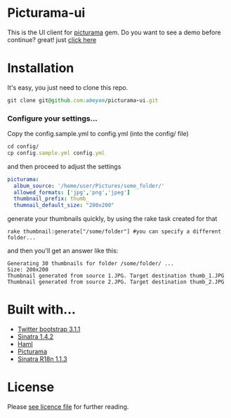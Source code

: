 Picturama-ui
============

This is the UI client for [picturama](https://github.com/aboyon/pictorama) gem. Do you want to see a demo before continue? great! just [click here](http://picturama.davidsilveira.me)

# Installation

It's easy, you just need to clone this repo.

```ruby
git clone git@github.com:aboyon/picturama-ui.git
```
### Configure your settings...

Copy the config.sample.yml to config.yml (into the config/ file)

```ruby
cd config/
cp config.sample.yml config.yml
```
and then proceed to adjust the settings

```yaml
picturama:
  album_source: '/home/user/Pictures/some_folder/'
  allowed_formats: ['jpg','png','jpeg']
  thumbnail_prefix: thumb_
  thumnail_default_size: "200x200"
```

generate your thumbnails quickly, by using the rake task created for that
```
rake thumbnail:generate["/some/folder"] #you can specify a different folder...
```
and then you'll get an answer like this:
```
Generating 30 thumbnails for folder /some/folder/ ...
Size: 200x200
Thumbnail generated from source 1.JPG. Target destination thumb_1.JPG
Thumbnail generated from source 2.JPG. Target destination thumb_2.JPG
```

# Built with...

* [Twitter bootstrap 3.1.1](http://getbootstrap.com/)
* [Sinatra 1.4.2](http://www.sinatrarb.com/)
* [Haml](http://haml.info/)
* [Picturama](https://github.com/aboyon/pictorama)
* [Sinatra R18n 1.1.3](https://github.com/ai/r18n/tree/master/sinatra-r18n)

# License

Please [see licence file](https://github.com/aboyon/pictorama-ui/blob/master/LICENCE) for further reading.